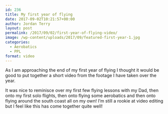 ```yaml
---
id: 236
title: My first year of flying
date: 2017-09-02T10:21:57+00:00
author: Jordan Terry
layout: post
permalink: /2017/09/02/first-year-of-flying-video/
image: /wp-content/uploads/2017/09/featured-first-year-1.jpg
categories:
  - Aerobatics
  - PPL
format: video
---
```

As I am approaching the end of my first year of flying I thought it would be good to put together a short video from the footage I have taken over the year. 

It was nice to reminisce over my first few flying lessons with my Dad, then onto my first solo flights, then onto flying some aerobatics and then onto flying around the south coast all on my own! I’m still a rookie at video editing but I feel like this has come together quite well!